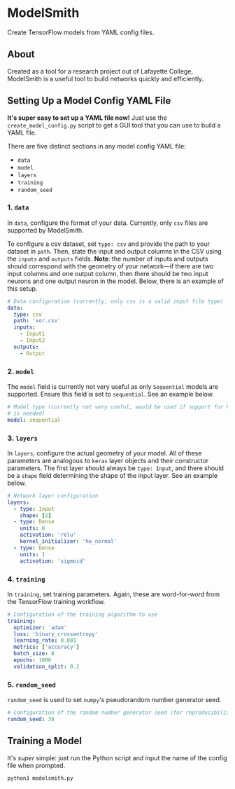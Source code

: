 # ModelSmith
Create TensorFlow models from YAML config files.

## About
Created as a tool for a research project out of Lafayette College, ModelSmith is a useful tool to build networks quickly and efficiently.

## Setting Up a Model Config YAML File

**It's super easy to set up a YAML file now!** Just use the `create_model_config.py` script to get a GUI tool that you can use to build a YAML file.

There are five distinct sections in any model config YAML file:
- `data`
- `model`
- `layers`
- `training`
- `random_seed`

### 1. `data`
In `data`, configure the format of your data. Currently, only `csv` files are supported by ModelSmith.

To configure a csv dataset, set `type: csv` and provide the path to your dataset in `path`. Then, state the input and output columns in the CSV using the `inputs` and `outputs` fields. **Note**: the number of inputs and outputs should correspond with the geometry of your network—if there are two input columns and one output column, then there should be two input neurons and one output neuron in the model. Below, there is an example of this setup. 
```yaml
# Data configuration (currently, only csv is a valid input file type)
data:
  type: csv
  path: 'xor.csv'
  inputs:
    - Input1
    - Input2
  outputs:
    - Output
```

### 2. `model`
The `model` field is currently not very useful as only `Sequential` models are supported. Ensure this field is set to `sequential`. See an example below.

```yaml
# Model type (currently not very useful, would be used if support for FunctionalAPI
# is needed)
model: sequential
```

### 3. `layers`
In `layers`, configure the actual geometry of your model. All of these parameters are analogous to `keras` layer objects and their constructor parameters. The first layer should always be `type: Input`, and there should be a `shape` field determining the shape of the input layer. See an example below.

```yaml
# Network layer configuration
layers:
  - type: Input
    shape: [2]
  - type: Dense
    units: 8
    activation: 'relu'
    kernel_initializer: 'he_normal'
  - type: Dense
    units: 1
    activation: 'sigmoid'
```

### 4. `training`
In `training`, set training parameters. Again, these are word-for-word from the TensorFlow training workflow.

```yaml
# Configuration of the training algorithm to use
training:
  optimizer: 'adam'
  loss: 'binary_crossentropy'
  learning_rate: 0.001
  metrics: ['accuracy']
  batch_size: 8
  epochs: 1000
  validation_split: 0.2
```

### 5. `random_seed`
`random_seed` is used to set `numpy`'s pseudorandom number generator seed.

```yaml
# Configuration of the random number generator seed (for reproducibility)
random_seed: 38
```

## Training a Model
It's _super_ simple: just run the Python script and input the name of the config file when prompted.

```zsh
python3 modelsmith.py
```